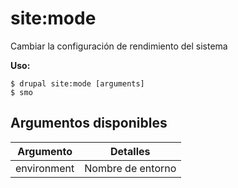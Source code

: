 # site:mode
Cambiar la configuración de rendimiento del sistema

**Uso:**
```
$ drupal site:mode [arguments]
$ smo  
```

## Argumentos disponibles
Argumento | Detalles
---------|-------------
environment | Nombre de entorno

